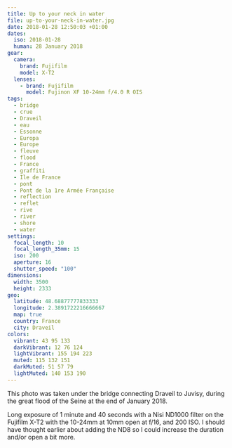 ```yaml
---
title: Up to your neck in water
file: up-to-your-neck-in-water.jpg
date: 2018-01-28 12:50:03 +01:00
dates:
  iso: 2018-01-28
  human: 28 January 2018
gear:
  camera:
    brand: Fujifilm
    model: X-T2
  lenses:
    - brand: Fujifilm
      model: Fujinon XF 10-24mm f/4.0 R OIS
tags:
  - bridge
  - crue
  - Draveil
  - eau
  - Essonne
  - Europa
  - Europe
  - fleuve
  - flood
  - France
  - graffiti
  - Ile de France
  - pont
  - Pont de la 1re Armée Française
  - reflection
  - reflet
  - rive
  - river
  - shore
  - water
settings:
  focal_length: 10
  focal_length_35mm: 15
  iso: 200
  aperture: 16
  shutter_speed: "100"
dimensions:
  width: 3500
  height: 2333
geo:
  latitude: 48.68877777833333
  longitude: 2.3891722216666667
  map: true
  country: France
  city: Draveil
colors:
  vibrant: 43 95 133
  darkVibrant: 12 76 124
  lightVibrant: 155 194 223
  muted: 115 132 151
  darkMuted: 51 57 79
  lightMuted: 140 153 190
---
```


This photo was taken under the bridge connecting Draveil to Juvisy, during the great flood of the Seine at the end of January 2018.

Long exposure of 1 minute and 40 seconds with a Nisi ND1000 filter on the Fujifilm X-T2 with the 10-24mm at 10mm open at f/16, and 200 ISO. I should have thought earlier about adding the ND8 so I could increase the duration and/or open a bit more.
